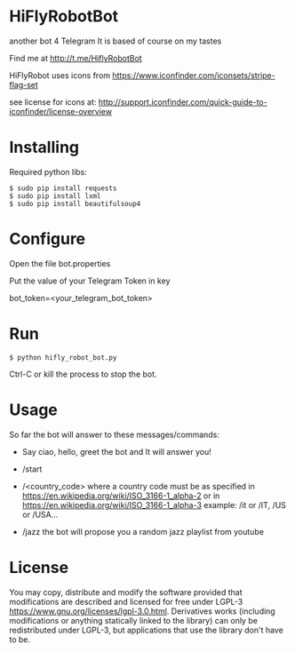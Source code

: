 # HiFlyRobotBot
another bot 4 Telegram
It is based of course on my tastes

Find me at http://t.me/HiflyRobotBot

HiFlyRobot uses icons from 
https://www.iconfinder.com/iconsets/stripe-flag-set

see license for icons at:
http://support.iconfinder.com/quick-guide-to-iconfinder/license-overview



Installing
==========

Required python libs:

    $ sudo pip install requests
    $ sudo pip install lxml
    $ sudo pip install beautifulsoup4


Configure
=========

Open the file bot.properties

Put the value of your Telegram Token in key 

bot_token=<your_telegram_bot_token>


Run
===

    $ python hifly_robot_bot.py

Ctrl-C or kill the process to stop the bot.


Usage
=====

So far the bot will answer to these messages/commands:

* Say ciao, hello, greet the bot and It will answer you!

* /start

* /<country_code> 
where a country code must be as specified in https://en.wikipedia.org/wiki/ISO_3166-1_alpha-2 
or in https://en.wikipedia.org/wiki/ISO_3166-1_alpha-3 
example: /it or /IT, /US or /USA...

* /jazz 
the bot will propose you a random jazz playlist from youtube


License
=======

You may copy, distribute and modify the software provided that modifications are described and licensed for free under LGPL-3 <https://www.gnu.org/licenses/lgpl-3.0.html>. Derivatives works (including modifications or anything statically linked to the library) can only be redistributed under LGPL-3, but applications that use the library don't have to be.

